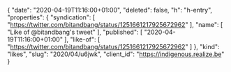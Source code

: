 {
  "date": "2020-04-19T11:16:00+01:00",
  "deleted": false,
  "h": "h-entry",
  "properties": {
    "syndication": [
      "https://twitter.com/bitandbang/status/1251661217925672962"
    ],
    "name": [
      "Like of @bitandbang's tweet"
    ],
    "published": [
      "2020-04-19T11:16:00+01:00"
    ],
    "like-of": [
      "https://twitter.com/bitandbang/status/1251661217925672962"
    ]
  },
  "kind": "likes",
  "slug": "2020/04/u6jwk",
  "client_id": "https://indigenous.realize.be"
}
